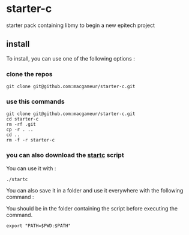 # starter-c
starter pack containing libmy to begin a new epitech project

## install
To install, you can use one of the following options :
### clone the repos
```shell
git clone git@github.com:macgameur/starter-c.git
```

### use this commands
```shell
git clone git@github.com:macgameur/starter-c.git
cd starter-c
rm -rf .git
cp -r . ..
cd ..
rm -f -r starter-c
```

### you can also download the [startc](./startc) script
You can use it with :
```shell
./startc
```
You can also save it in a folder and use it everywhere with the following command :</p>
You should be in the folder containing the script before executing the command.
```shell
export "PATH=$PWD:$PATH"
```
